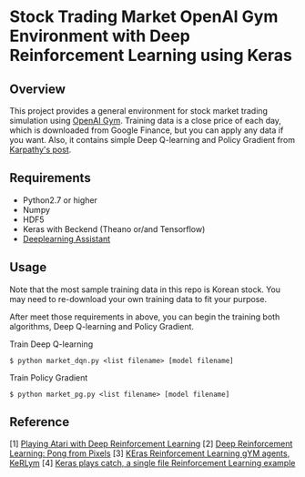 # Stock Trading Market OpenAI Gym Environment with Deep Reinforcement Learning using Keras

## Overview

This project provides a general environment for stock market trading simulation using [OpenAI Gym](https://gym.openai.com/). 
Training data is a close price of each day, which is downloaded from Google Finance, but you can apply any data if you want.
Also, it contains simple Deep Q-learning and Policy Gradient from [Karpathy's post](http://karpathy.github.io/2016/05/31/rl/).

## Requirements

- Python2.7 or higher
- Numpy
- HDF5
- Keras with Beckend (Theano or/and Tensorflow)
- [Deeplearning Assistant](https://github.com/kh-kim/deeplearning_assistant)

## Usage

Note that the most sample training data in this repo is Korean stock. 
You may need to re-download your own training data to fit your purpose.

After meet those requirements in above, you can begin the training both algorithms, Deep Q-learning and Policy Gradient.

Train Deep Q-learning

    $ python market_dqn.py <list filename> [model filename]

Train Policy Gradient

	$ python market_pg.py <list filename> [model filename]

## Reference

[1] [Playing Atari with Deep Reinforcement Learning](http://arxiv.org/abs/1312.5602)
[2] [Deep Reinforcement Learning: Pong from Pixels](http://karpathy.github.io/2016/05/31/rl/)
[3] [KEras Reinforcement Learning gYM agents, KeRLym](https://github.com/osh/kerlym)
[4] [Keras plays catch, a single file Reinforcement Learning example](http://edersantana.github.io/articles/keras_rl/)